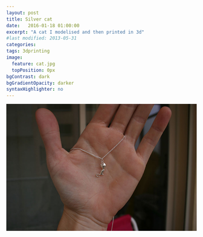 ```yaml
---
layout: post
title: Silver cat
date:   2016-01-18 01:00:00
excerpt: "A cat I modelised and then printed in 3d"
#last modified: 2013-05-31
categories: 
tags: 3dprinting
image:
  feature: cat.jpg
  topPosition: 0px
bgContrast: dark
bgGradientOpacity: darker
syntaxHighlighter: no
---
```



![alt text](/assets/images/hero/cat1.jpg "silver cat")



